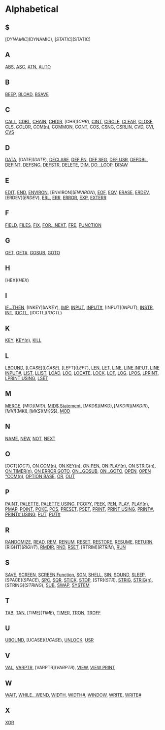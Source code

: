 # Alphabetical

## $

[$DYNAMIC]($DYNAMIC), [$STATIC]($STATIC)

## A

[ABS](ABS), [ASC](ASC), [ATN](ATN), [AUTO](AUTO)

## B

[BEEP](BEEP), [BLOAD](BLOAD), [BSAVE](BSAVE)

## C

[CALL](CALL), [CDBL](CDBL), [CHAIN](CHAIN), [CHDIR](CHDIR), [CHR$](CHR$), [CINT](CINT), [CIRCLE](CIRCLE), [CLEAR](CLEAR), [CLOSE](CLOSE), [CLS](CLS), [COLOR](COLOR), [COM(n)](COM(n)), [COMMON](COMMON), [CONT](CONT), [COS](COS), [CSNG](CSNG), [CSRLIN](CSRLIN),  [CVD](CVD), [CVI](CVI), [CVS](CVS)

## D

[DATA](DATA), [DATE$](DATE$), [DECLARE](DECLARE), [DEF FN](DEF-FN), [DEF SEG](DEF-SEG), [DEF USR](DEF-USR), [DEFDBL](DEFDBL), [DEFINT](DEFINT), [DEFSNG](DEFSNG), [DEFSTR](DEFSTR), [DELETE](DELETE), [DIM](DIM), [DO...LOOP](DO...LOOP), [DRAW](DRAW)

## E

[EDIT](EDIT), [END](END), [ENVIRON](ENVIRON), [ENVIRON$](ENVIRON$), [EOF](EOF), [EQV](EQV), [ERASE](ERASE), [ERDEV](ERDEV), [ERDEV$](ERDEV$), [ERL](ERL), [ERR](ERR), [ERROR](ERROR), [EXP](EXP), [EXTERR](EXTERR)

## F

[FIELD](FIELD), [FILES](FILES), [FIX](FIX), [FOR...NEXT](FOR...NEXT), [FRE](FRE), [FUNCTION](FUNCTION)

## G

[GET](GET), [GET#](GET#), [GOSUB](GOSUB), [GOTO](GOTO)

## H

[HEX$](HEX$)

## I

[IF...THEN](IF...THEN), [INKEY$](INKEY$), [IMP](IMP), [INPUT](INPUT), [INPUT#](INPUT#), [INPUT$](INPUT$), [INSTR](INSTR), [INT](INT), [IOCTL](IOCTL), [IOCTL$](IOCTL$)

## K

[KEY](KEY), [KEY(n)](KEY(n)), [KILL](KILL)

## L

[LBOUND](LBOUND), [LCASE$](LCASE$), [LEFT$](LEFT$), [LEN](LEN), [LET](LET), [LINE](LINE), [LINE INPUT](LINE-INPUT), [LINE INPUT#](LINE-INPUT#), [LIST](LIST), [LLIST](LLIST), [LOAD](LOAD), [LOC](LOC), [LOCATE](LOCATE), [LOCK](LOCK), [LOF](LOF), [LOG](LOG), [LPOS](LPOS), [LPRINT](LPRINT), [LPRINT USING](LPRINT-USING), [LSET](LSET)

## M

[MERGE](MERGE), [MID$](MID$), [MID$ Statement](MID$-Statement), [MKD$](MKD$), [MKDIR](MKDIR), [MKI$](MKI$), [MKS$](MKS$), [MOD](MOD)

## N

[NAME](NAME), [NEW](NEW), [NOT](NOT), [NEXT](NEXT)

## O

[OCT$](OCT$), [ON COM(n)](ON-COM(n)), [ON KEY(n)](ON-KEY(n)), [ON PEN](ON-PEN), [ON PLAY(n)](ON-PLAY(n)), [ON STRIG(n)](ON-STRIG(n)), [ON TIMER(n)](ON-TIMER(n)), [ON ERROR GOTO](ON-ERROR-GOTO), [ON...GOSUB](ON...GOSUB), [ON...GOTO](ON...GOTO), [OPEN](OPEN), [OPEN "COM(n)](OPEN-COM(n)), [OPTION BASE](OPTION-BASE), [OR](OR), [OUT](OUT)

## P

[PAINT](PAINT), [PALETTE](PALETTE), [PALETTE USING](PALETTE-USING), [PCOPY](PCOPY), [PEEK](PEEK), [PEN](PEN), [PLAY](PLAY), [PLAY(n)](PLAY(n)), [PMAP](PMAP), [POINT](POINT), [POKE](POKE), [POS](POS), [PRESET](PRESET), [PSET](PSET), [PRINT](PRINT), [PRINT USING](PRINT-USING), [PRINT#](PRINT#), [PRINT# USING](PRINT#-USING), [PUT](PUT), [PUT#](PUT#)

## R

[RANDOMIZE](RANDOMIZE), [READ](READ), [REM](REM), [RENUM](RENUM), [RESET](RESET), [RESTORE](RESTORE), [RESUME](RESUME), [RETURN](RETURN), [RIGHT$](RIGHT$), [RMDIR](RMDIR), [RND](RND), [RSET](RSET), [RTRIM$](RTRIM$), [RUN](RUN)

## S

[SAVE](SAVE), [SCREEN](SCREEN), [SCREEN Function](SCREEN-Function), [SGN](SGN), [SHELL](SHELL), [SIN](SIN), [SOUND](SOUND), [SLEEP](SLEEP), [SPACE$](SPACE$), [SPC](SPC), [SQR](SQR), [STICK](STICK), [STOP](STOP), [STR$](STR$), [STRIG](STRIG), [STRIG(n)](STRIG(n)), [STRING$](STRING$), [SUB](SUB), [SWAP](SWAP), [SYSTEM](SYSTEM)

## T

[TAB](TAB), [TAN](TAN), [TIME$](TIME$), [TIMER](TIMER), [TRON](TRON), [TROFF](TROFF)

## U

[UBOUND](UBOUND), [UCASE$](UCASE$), [UNLOCK](UNLOCK),  [USR](USR)

## V

[VAL](VAL), [VARPTR](VARPTR), [VARPTR$](VARPTR$), [VIEW](VIEW), [VIEW PRINT](VIEW-PRINT)

## W

[WAIT](WAIT), [WHILE...WEND](WHILE...WEND), [WIDTH](WIDTH), [WIDTH#](WIDTH#), [WINDOW](WINDOW), [WRITE](WRITE), [WRITE#](WRITE#)

## X

[XOR](XOR)
